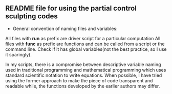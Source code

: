 README file for using the partial control sculpting codes
---

* General convention of naming files and variables:

All files with **run** as prefix are driver script for a particular computation
All files with **func** as prefix are functions and can be called from a script
or the command line. Check if it has global variables(not the best practice, so 
I use it sparingly).

In my scripts, there is a compromise between descriptive variable naming used 
in traditional programming and mathematical programming which uses standard 
scientific notation to write equations. When possible, I have tried using the 
former approach to make the piece of code transparent and readable while, the 
functions developed by the earlier authors may differ.
